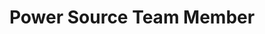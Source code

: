 ---
layout: member
weight: 2
name: Jaden King
project: chemecar
title: Power Source Team Member
img: /assets/images/members/Jaden.jpg
email: kinger3944@gmail.com
biography: >
  Jaden King is a third year Chemical & Biological Engineering student at UBC and is a member of the Chem-E-Car Power Source team. He has a deep interest in fuel cell development and a passion for renewable energy. These interests keep him motivated in the team and create a desire to better society through clean energy solutions.
linkedin: https://www.linkedin.com/in/jaden-king-29b061151/
---